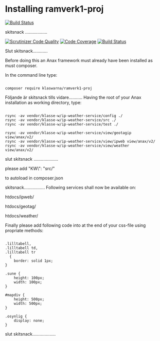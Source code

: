 Installing ramverk1-proj
======================================================



[![Build Status](https://travis-ci.org/klaswarna/ramverk1-proj.svg?branch=master)](https://travis-ci.org/klaswarna/ramverk1-proj)



skitsnack ..................

[![Scrutinizer Code Quality](https://scrutinizer-ci.com/g/klaswarna/ip-weather-service/badges/quality-score.png?b=master)](https://scrutinizer-ci.com/g/klaswarna/ip-weather-service/?branch=master)
[![Code Coverage](https://scrutinizer-ci.com/g/klaswarna/ip-weather-service/badges/coverage.png?b=master)](https://scrutinizer-ci.com/g/klaswarna/ip-weather-service/?branch=master)
[![Build Status](https://scrutinizer-ci.com/g/klaswarna/ip-weather-service/badges/build.png?b=master)](https://scrutinizer-ci.com/g/klaswarna/ip-weather-service/build-status/master)

Slut skitsnack............


Before doing this an Anax framework must already have been installed as must composer.

In the command line type:

<pre><code>
composer require klaswarna/ramverk1-proj
</code></pre>

Följande är skitsnack tills vidare...........
Having the root of your Anax installation as working directory, type:

<pre><code>
rsync -av vendor/klasse-w/ip-weather-service/config ./
rsync -av vendor/klasse-w/ip-weather-service/src ./
rsync -av vendor/klasse-w/ip-weather-service/test ./

rsync -av vendor/klasse-w/ip-weather-service/view/geotagip view/anax/v2/
rsync -av vendor/klasse-w/ip-weather-service/view/ipweb view/anax/v2/
rsync -av vendor/klasse-w/ip-weather-service/view/weather view/anax/v2/
</code></pre>
slut skitsnack ....................





please add
    "KW\\": "src/"

to autoload in composer.json



skitsnack.................
Following services shall now be available on:

htdocs/ipweb/

htdocs/geotag/

htdocs/weather/

Finally please add following code into at the end of your css-file using propriate methods:

<pre><code>
.lilltabell,
.lilltabell td,
.lilltabell tr
  {
    border: solid 1px;
}

.sune {
    height: 100px;
    width: 100px;
}

#mapdiv {
    height: 500px;
    width: 500px;
}

.osynlig {
    display: none;
}
</pre></code>

slut skitsnack...................
